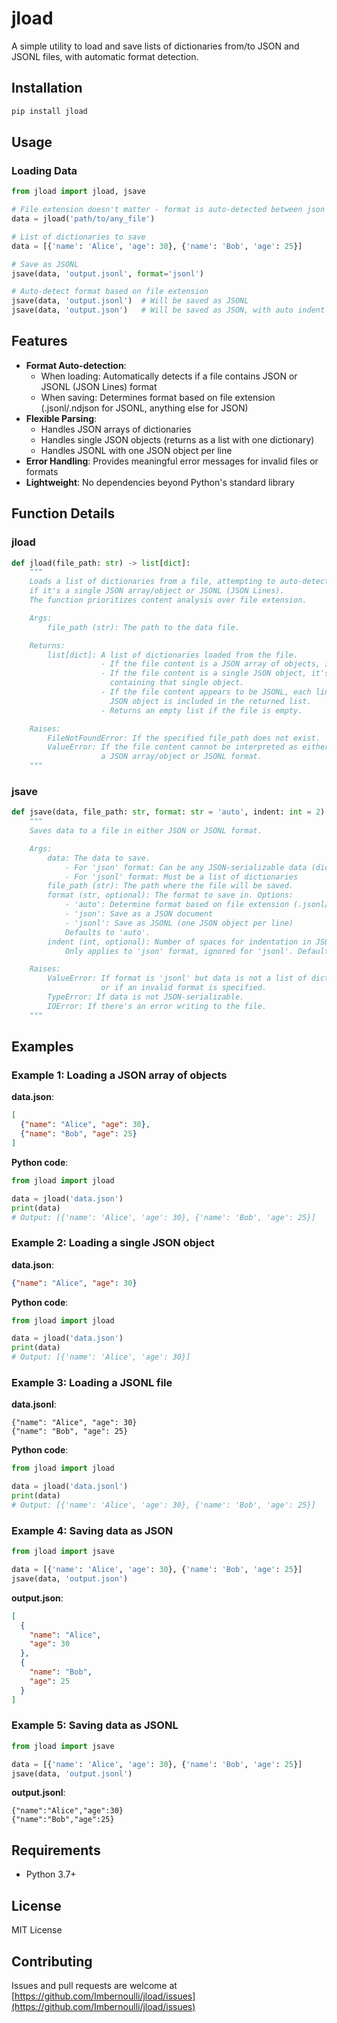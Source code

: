 # jload

A simple utility to load and save lists of dictionaries from/to JSON and JSONL files, with automatic format detection.

## Installation

```bash
pip install jload
```

## Usage

### Loading Data

```python
from jload import jload, jsave

# File extension doesn't matter - format is auto-detected between json and jsonl
data = jload('path/to/any_file')

# List of dictionaries to save
data = [{'name': 'Alice', 'age': 30}, {'name': 'Bob', 'age': 25}]

# Save as JSONL
jsave(data, 'output.jsonl', format='jsonl')

# Auto-detect format based on file extension
jsave(data, 'output.jsonl')  # Will be saved as JSONL
jsave(data, 'output.json')   # Will be saved as JSON, with auto indent
```

## Features

- **Format Auto-detection**: 
  - When loading: Automatically detects if a file contains JSON or JSONL (JSON Lines) format
  - When saving: Determines format based on file extension (.jsonl/.ndjson for JSONL, anything else for JSON)
- **Flexible Parsing**: 
  - Handles JSON arrays of dictionaries
  - Handles single JSON objects (returns as a list with one dictionary)
  - Handles JSONL with one JSON object per line
- **Error Handling**: Provides meaningful error messages for invalid files or formats
- **Lightweight**: No dependencies beyond Python's standard library

## Function Details

### jload

```python
def jload(file_path: str) -> list[dict]:
    """
    Loads a list of dictionaries from a file, attempting to auto-detect
    if it's a single JSON array/object or JSONL (JSON Lines).
    The function prioritizes content analysis over file extension.

    Args:
        file_path (str): The path to the data file.

    Returns:
        list[dict]: A list of dictionaries loaded from the file.
                    - If the file content is a JSON array of objects, it's returned as is.
                    - If the file content is a single JSON object, it's returned as a list
                      containing that single object.
                    - If the file content appears to be JSONL, each line that is a valid
                      JSON object is included in the returned list.
                    - Returns an empty list if the file is empty.

    Raises:
        FileNotFoundError: If the specified file_path does not exist.
        ValueError: If the file content cannot be interpreted as either
                    a JSON array/object or JSONL format.
    """
```

### jsave

```python
def jsave(data, file_path: str, format: str = 'auto', indent: int = 2) -> None:
    """
    Saves data to a file in either JSON or JSONL format.

    Args:
        data: The data to save.
            - For 'json' format: Can be any JSON-serializable data (dict, list, str, int, etc.)
            - For 'jsonl' format: Must be a list of dictionaries
        file_path (str): The path where the file will be saved.
        format (str, optional): The format to save in. Options:
            - 'auto': Determine format based on file extension (.jsonl/.ndjson for JSONL, anything else for JSON)
            - 'json': Save as a JSON document
            - 'jsonl': Save as JSONL (one JSON object per line)
            Defaults to 'auto'.
        indent (int, optional): Number of spaces for indentation in JSON format.
            Only applies to 'json' format, ignored for 'jsonl'. Defaults to 2.

    Raises:
        ValueError: If format is 'jsonl' but data is not a list of dictionaries,
                    or if an invalid format is specified.
        TypeError: If data is not JSON-serializable.
        IOError: If there's an error writing to the file.
    """
```

## Examples

### Example 1: Loading a JSON array of objects

**data.json**:
```json
[
  {"name": "Alice", "age": 30},
  {"name": "Bob", "age": 25}
]
```

**Python code**:
```python
from jload import jload

data = jload('data.json')
print(data)
# Output: [{'name': 'Alice', 'age': 30}, {'name': 'Bob', 'age': 25}]
```

### Example 2: Loading a single JSON object

**data.json**:
```json
{"name": "Alice", "age": 30}
```

**Python code**:
```python
from jload import jload

data = jload('data.json')
print(data)
# Output: [{'name': 'Alice', 'age': 30}]
```

### Example 3: Loading a JSONL file

**data.jsonl**:
```
{"name": "Alice", "age": 30}
{"name": "Bob", "age": 25}
```

**Python code**:
```python
from jload import jload

data = jload('data.jsonl')
print(data)
# Output: [{'name': 'Alice', 'age': 30}, {'name': 'Bob', 'age': 25}]
```

### Example 4: Saving data as JSON

```python
from jload import jsave

data = [{'name': 'Alice', 'age': 30}, {'name': 'Bob', 'age': 25}]
jsave(data, 'output.json')
```

**output.json**:
```json
[
  {
    "name": "Alice",
    "age": 30
  },
  {
    "name": "Bob",
    "age": 25
  }
]
```

### Example 5: Saving data as JSONL

```python
from jload import jsave

data = [{'name': 'Alice', 'age': 30}, {'name': 'Bob', 'age': 25}]
jsave(data, 'output.jsonl')
```

**output.jsonl**:
```
{"name":"Alice","age":30}
{"name":"Bob","age":25}
```

## Requirements

- Python 3.7+

## License

MIT License

## Contributing

Issues and pull requests are welcome at [https://github.com/Imbernoulli/jload/issues](https://github.com/Imbernoulli/jload/issues)